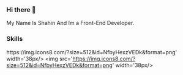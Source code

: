 ### Hi there 👋

My Name Is Shahin And Im a Front-End Developer.

### Skills
<div style='display:inline-block>
          
 <img src='https://img.icons8.com/?size=512&id=NfbyHexzVEDk&format=png' width='38px/>
       <img src='https://img.icons8.com/?size=512&id=NfbyHexzVEDk&format=png' width='38px/>                                                                             
                                                                                   
  </div>


